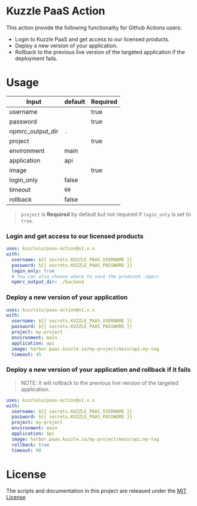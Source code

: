 # Kuzzle PaaS Action

This action provide the following functionality for Github Actions users:

- Login to Kuzzle PaaS and get access to our licensed products.
- Deploy a new version of your application.
- Rollback to the previous live version of the targeted application if the deployment fails.

# Usage

| Input            | default | Required |
| ---------------- | ------- | -------- |
| username         |         | true     |
| password         |         | true     |
| npmrc_output_dir | `.`     |          |
| project          |         | true     |
| environment      | main    |          |
| application      | api     |          |
| image            |         | true     |
| login_only       | false   |          |
| timeout          | `60`    |          |
| rollback         | false   |          |

> `project` is **Required** by default but not required if `login_only` is set to `true`.

### Login and get access to our licensed products

```yaml
uses: kuzzleio/paas-action@v1.x.x
with:
  username: ${{ secrets.KUZZLE_PAAS_USERNAME }}
  password: ${{ secrets.KUZZLE_PAAS_PASSWORD }}
  login_only: true
  # You can also choose where to save the produced .npmrc
  npmrc_output_dir: ./backend
```

### Deploy a new version of your application

```yaml
uses: kuzzleio/paas-action@v1.x.x
with:
  username: ${{ secrets.KUZZLE_PAAS_USERNAME }}
  password: ${{ secrets.KUZZLE_PAAS_PASSWORD }}
  project: my-project
  environment: main
  application: api
  image: harbor.paas.kuzzle.io/my-project/main/api:my-tag
  timeout: 45
```

### Deploy a new version of your application and rollback if it fails

> NOTE: It will rollback to the previous live version of the targeted application.

```yaml
uses: kuzzleio/paas-action@v1.x.x
with:
  username: ${{ secrets.KUZZLE_PAAS_USERNAME }}
  password: ${{ secrets.KUZZLE_PAAS_PASSWORD }}
  project: my-project
  environment: main
  application: api
  image: harbor.paas.kuzzle.io/my-project/main/api:my-tag
  rollback: true
  timeout: 90
```

# License

The scripts and documentation in this project are released under the [MIT License](LICENSE)
